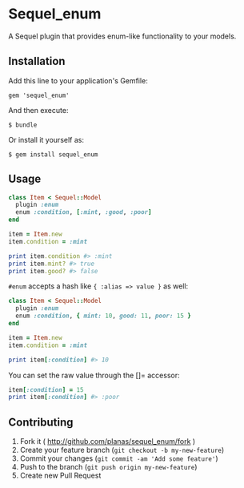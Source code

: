 # Sequel_enum

A Sequel plugin that provides enum-like functionality to your models.

## Installation

Add this line to your application's Gemfile:

    gem 'sequel_enum'

And then execute:

    $ bundle

Or install it yourself as:

    $ gem install sequel_enum

## Usage

```ruby
class Item < Sequel::Model
  plugin :enum
  enum :condition, [:mint, :good, :poor]
end

item = Item.new
item.condition = :mint

print item.condition #> :mint
print item.mint? #> true
print item.good? #> false
```

```#enum``` accepts a hash like ```{ :alias => value }``` as well:

```ruby
class Item < Sequel::Model
  plugin :enum
  enum :condition, { mint: 10, good: 11, poor: 15 }
end

item = Item.new
item.condition = :mint

print item[:condition] #> 10
```

You can set the raw value through the []= accessor:

```ruby
item[:condition] = 15
print item[:condition] #> :poor
```

## Contributing

1. Fork it ( http://github.com/planas/sequel_enum/fork )
2. Create your feature branch (`git checkout -b my-new-feature`)
3. Commit your changes (`git commit -am 'Add some feature'`)
4. Push to the branch (`git push origin my-new-feature`)
5. Create new Pull Request
